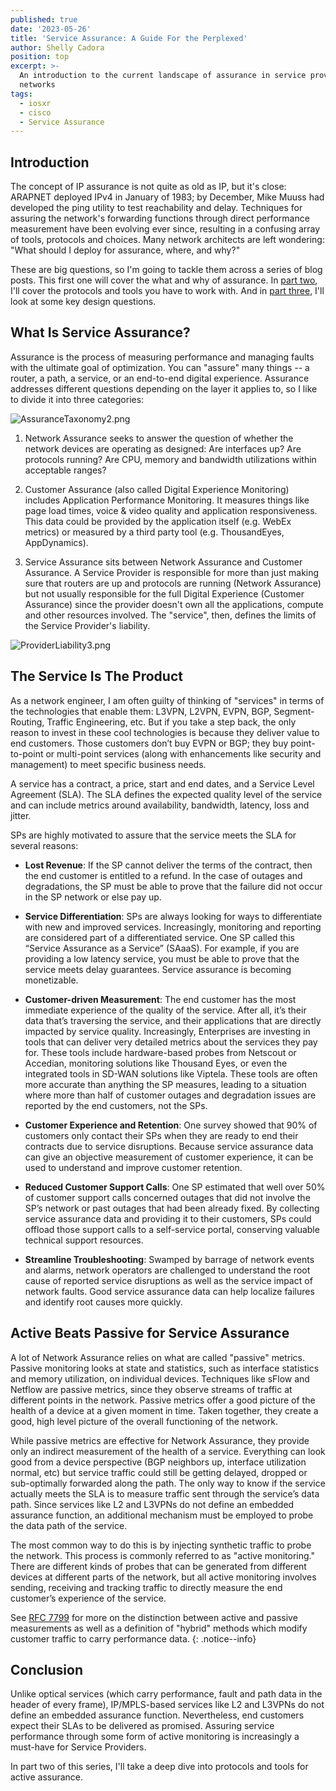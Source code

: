 ```yaml
---
published: true
date: '2023-05-26'
title: 'Service Assurance: A Guide For the Perplexed'
author: Shelly Cadora
position: top
excerpt: >-
  An introduction to the current landscape of assurance in service provider
  networks
tags:
  - iosxr
  - cisco
  - Service Assurance
---
```

## Introduction

The concept of IP assurance is not quite as old as IP, but it's close: ARAPNET deployed IPv4 in January of 1983; by December, Mike Muuss had developed the ping utility to test reachability and delay. Techniques for assuring the network's forwarding functions through direct performance measurement have been evolving ever since, resulting in a confusing array of tools, protocols and choices.  Many network architects are left wondering: "What should I deploy for assurance, where, and why?"

These are big questions, so I'm going to tackle them across a series of blog posts.  This first one will cover the what and why of assurance.  In [part two](https://xrdocs.io/design/blogs/2023-05-26-service-assurance-a-guide-for-the-perplexed-part-two/), I'll cover the protocols and tools you have to work with.  And in [part three](https://xrdocs.io/design/blogs/2023-05-26-service-assurance-a-guide-for-the-perplexed-part-three), I'll look at some key design questions.

## What Is Service Assurance?

Assurance is the process of measuring performance and managing faults with the ultimate goal of optimization.  You can "assure" many things -- a router, a path, a service, or an end-to-end digital experience. Assurance addresses different questions depending on the layer it applies to, so I like to divide it into three categories:

![AssuranceTaxonomy2.png]({{site.baseurl}}/images/AssuranceTaxonomy2.png)


1. Network Assurance seeks to answer the question of whether the network devices are operating as designed: Are interfaces up? Are protocols running?  Are CPU, memory and bandwidth utilizations within acceptable ranges? 

2. Customer Assurance (also called Digital Experience Monitoring) includes Application Performance Monitoring.  It measures things like page load times, voice & video quality and application responsiveness.  This data could be provided by the application itself (e.g. WebEx metrics) or measured by a third party tool (e.g. ThousandEyes, AppDynamics). 

3. Service Assurance sits between Network Assurance and Customer Assurance.  A Service Provider is responsible for more than just making sure that routers are up and protocols are running (Network Assurance) but not usually responsible for the full Digital Experience (Customer Assurance) since the provider doesn't own all the applications, compute and other resources involved.  The "service", then, defines the limits of the Service Provider's liability. 

![ProviderLiability3.png]({{site.baseurl}}/images/ProviderLiability3.png)


## The Service Is The Product

As a network engineer, I am often guilty of thinking of "services" in terms of the technologies that enable them: L3VPN, L2VPN, EVPN, BGP, Segment-Routing, Traffic Engineering, etc.  But if you take a step back, the only reason to invest in these cool technologies is because they deliver value to end customers. Those customers don’t buy EVPN or BGP; they buy point-to-point or multi-point services (along with enhancements like security and management) to meet specific business needs. 

A service has a contract, a price, start and end dates, and a Service Level Agreement (SLA).  The SLA defines the expected quality level of the service and can include metrics around availability, bandwidth, latency, loss and jitter. 

SPs are highly motivated to assure that the service meets the SLA for several reasons: 

- **Lost Revenue**: If the SP cannot deliver the terms of the contract, then the end customer is entitled to a refund.  In the case of outages and degradations, the SP must be able to prove that the failure did not occur in the SP network or else pay up. 

- **Service Differentiation**:  SPs are always looking for ways to differentiate with new and improved services.  Increasingly, monitoring and reporting are considered part of a differentiated service.  One SP called this “Service Assurance as a Service” (SAaaS).  For example, if you are providing a low latency service, you must be able to prove that the service meets delay guarantees.  Service assurance is becoming monetizable. 

- **Customer-driven Measurement**: The end customer has the most immediate experience of the quality of the service.  After all, it’s their data that’s traversing the service, and their applications that are directly impacted by service quality.  Increasingly, Enterprises are investing in tools that can deliver very detailed metrics about the services they pay for.  These tools include hardware-based probes from Netscout or Accedian, monitoring solutions like Thousand Eyes, or even the integrated tools in SD-WAN solutions like Viptela.  These tools are often more accurate than anything the SP measures, leading to a situation where more than half of customer outages and degradation issues are reported by the end customers, not the SPs.  

- **Customer Experience and Retention**: One survey showed that 90% of customers only contact their SPs when they are ready to end their contracts due to service disruptions.  Because service assurance data can give an objective measurement of customer experience, it can be used to understand and improve customer retention. 

- **Reduced Customer Support Calls**: One SP estimated that well over 50% of customer support calls concerned outages that did not involve the SP’s network or past outages that had been already fixed.  By collecting service assurance data and providing it to their customers, SPs could offload those support calls to a self-service portal, conserving valuable technical support resources. 

- **Streamline Troubleshooting**: Swamped by barrage of network events and alarms, network operators are challenged to understand the root cause of reported service disruptions as well as the service impact of network faults.  Good service assurance data can help localize failures and identify root causes more quickly. 


## Active Beats Passive for Service Assurance

A lot of Network Assurance relies on what are called "passive" metrics.  Passive monitoring looks at state and statistics, such as interface statistics and memory utilization, on individual devices.  Techniques like sFlow and Netflow are passive metrics, since they observe streams of traffic at different points in the network.  Passive metrics offer a good picture of the health of a device at a given moment in time.  Taken together, they create a good, high level picture of the overall functioning of the network. 

While passive metrics are effective for Network Assurance, they provide only an indirect measurement of the health of a service.  Everything can look good from a device perspective (BGP neighbors up, interface utilization normal, etc) but service traffic could still be getting delayed, dropped or sub-optimally forwarded along the path. The only way to know if the service actually meets the SLA is to measure traffic sent through the service’s data path.  Since services like L2 and L3VPNs do not define an embedded assurance function, an additional mechanism must be employed to probe the data path of the service.  

The most common way to do this is by injecting synthetic traffic to probe the network.  This process is commonly referred to as "active monitoring."  There are different kinds of probes that can be generated from different devices at different parts of the network, but all active monitoring involves sending, receiving and tracking traffic to directly measure the end customer’s experience of the service.   

See [RFC 7799](https://datatracker.ietf.org/doc/html/rfc7799) for more on the distinction between active and passive measurements as well as a definition of "hybrid" methods which modify customer traffic to carry performance data.
{: .notice--info}

## Conclusion
Unlike optical services (which carry performance, fault and path data in the header of every frame), IP/MPLS-based services like L2 and L3VPNs do not define an embedded assurance function.  Nevertheless, end customers expect their SLAs to be delivered as promised. Assuring service performance through some form of active monitoring is increasingly a must-have for Service Providers.

In part two of this series, I'll take a deep dive into protocols and tools for active assurance. 
